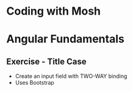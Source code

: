 # Coding with Mosh

# Angular Fundamentals

## Exercise - Title Case

- Create an input field with TWO-WAY binding
- Uses Bootstrap